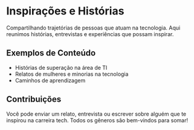 # Inspirações e Histórias

Compartilhando trajetórias de pessoas que atuam na tecnologia. Aqui reunimos histórias, entrevistas e experiências que possam inspirar.

## Exemplos de Conteúdo
- Histórias de superação na área de TI
- Relatos de mulheres e minorias na tecnologia
- Caminhos de aprendizagem

## Contribuições
Você pode enviar um relato, entrevista ou escrever sobre alguém que te inspirou na carreira tech. Todos os gêneros são bem-vindos para somar!